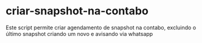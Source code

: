 # criar-snapshot-na-contabo
Este script permite criar agendamento de snapshot na contabo, excluindo o último snapshot criando um novo e avisando via whatsapp
